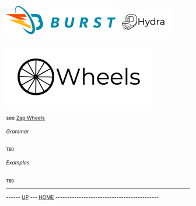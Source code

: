![Burst](../../../documentation/burst_h_small.png "") ![](../../doc/hydra_small.png "")
--

![](../../../burst-zap/doc/wheels.png "")
--

see [Zap Wheels](../burst-zap/doc/wheels.md)

###### Grammar
    TBD

###### Examples
    TBD

---
------ [UP](../readme.md) ---  [HOME](../../readme.md) --------------------------------------------
